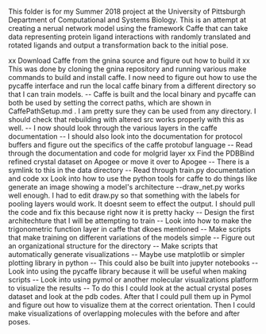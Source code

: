 This folder is for my Summer 2018 project at the University of Pittsburgh Department of Computational and Systems Biology.
This is an attempt at creating a nerual network model using the framework Caffe that can take data representing protein ligand interactions with randomly translated and rotated ligands and output a transformation back to the initial pose. 

xx Download Caffe from the gnina source and figure out how to build it
   xx This was done by cloning the gnina repository and running various make commands to build and install caffe. I now need to figure out how to use the pycaffe interface and run the local caffe binary from a different directory so that I can train models.
   -- Caffe is built and the local binary and pycaffe can both be used by setting the correct paths, which are shown in CaffePathSetup.md . I am pretty sure they can be used from any directory. I should check that rebuilding with altered src works properly with this as well.
-- I now should look through the various layers in the caffe documentation
-- I should also look into the documentation for protocol buffers and figure out the specifics of the caffe protobuf language
-- Read through the documentation and code for molgrid layer
xx Find the PDBBind refined crystal dataset on Apogee or move it over to Apogee
   -- There is a symlink to this in the data directory
-- Read through train.py documentation and code
xx Look into how to use the python tools for caffe to do things like generate an image showing a model's architecture
   --draw_net.py works well enough. I had to edit draw.py so that something with the labels for pooling layers would work. It doesnt seem to effect the output. I should pull the code and fix this because right now it is pretty hacky
-- Design the first architechture that I will be attempting to train
-- Look into how to make the trigonometric function layer in caffe that dkoes mentioned
-- Make scripts that make training on different variations of the models simple
-- Figure out an organizational structure for the directory
-- Make scripts that automatically generate visualizations
   -- Maybe use matplotlib or simpler plotting library in python
   -- This could also be built into jupyter notebooks
-- Look into using the pycaffe library because it will be useful when making scripts 
-- Look into using pymol or another molecular visualizations platform to visualize the results
   -- To do this I could look at the actual crystal poses dataset and look at the pdb codes. After that I could pull them up in Pymol and figure out how to visualize them at the correct orientation. Then I could make visualizations of overlapping molecules with the before and after poses.
